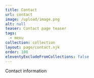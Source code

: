 ```yaml
---
title: Contact
url: contact
image: /upload/image.png
alt: null
teaser: Contact page teaser
tags:
  - menu
collection: collection
layout: page/contact.njk
order: 100
eleventyExcludeFromCollections: false
---
```


Contact information
